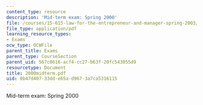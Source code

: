```yaml
---
content_type: resource
description: 'Mid-term exam: Spring 2000'
file: /courses/15-615-law-for-the-entrepreneur-and-manager-spring-2003/0b47d40733dde65ad9673a7ca5316115_2000midterm.pdf
file_type: application/pdf
learning_resource_types:
- Exams
ocw_type: OCWFile
parent_title: Exams
parent_type: CourseSection
parent_uid: 567c0616-acf4-cc27-b63f-20fc543055d9
resourcetype: Document
title: 2000midterm.pdf
uid: 0b47d407-33dd-e65a-d967-3a7ca5316115
---
```

Mid-term exam: Spring 2000

